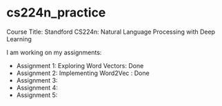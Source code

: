 # cs224n_practice

Course Title: Standford CS224n: Natural Language Processing with Deep Learning

I am working on my assignments:

* Assignment 1: Exploring Word Vectors: Done
* Assignment 2: Implementing Word2Vec : Done
* Assignment 3:
* Assignment 4:
* Assignment 5:
